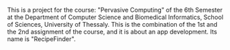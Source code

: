 This is a project for the course: "Pervasive Computing" of the 6th Semester at the Department of Computer Science and Biomedical Informatics, School of Sciences, University of Thessaly. 
This is the combination of the 1st and the 2nd assignment of the course, and it is about an app development. Its name is "RecipeFinder".
